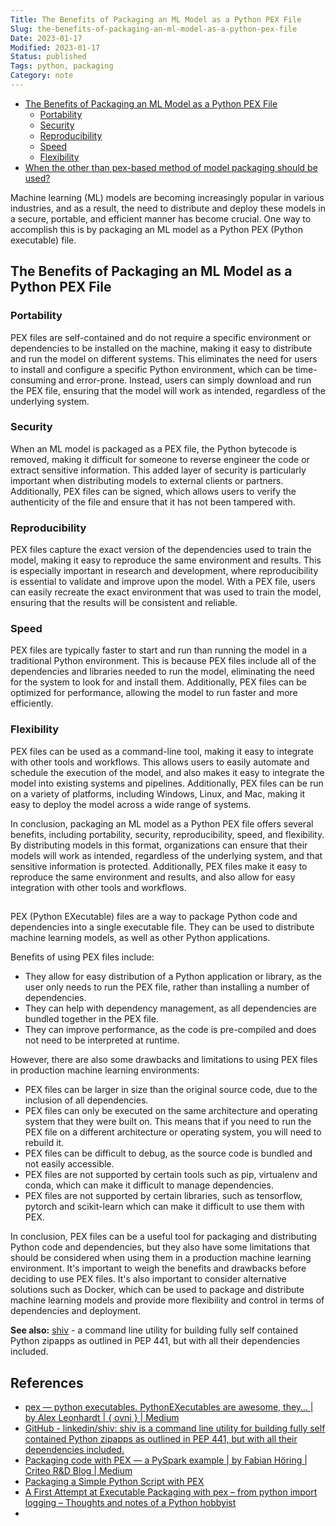 ```yaml
---
Title: The Benefits of Packaging an ML Model as a Python PEX File
Slug: the-benefits-of-packaging-an-ml-model-as-a-python-pex-file
Date: 2023-01-17
Modified: 2023-01-17
Status: published
Tags: python, packaging
Category: note
---
```


<!-- MarkdownTOC autolink="true" autoanchor="true" -->

- [The Benefits of Packaging an ML Model as a Python PEX File](#the-benefits-of-packaging-an-ml-model-as-a-python-pex-file)
	- [Portability](#portability)
	- [Security](#security)
	- [Reproducibility](#reproducibility)
	- [Speed](#speed)
	- [Flexibility](#flexibility)
- [When the other than pex-based method of model packaging should be used?](#when-the-other-than-pex-based-method-of-model-packaging-should-be-used)

<!-- /MarkdownTOC -->



Machine learning (ML) models are becoming increasingly popular in various industries, and as a result, the need to distribute and deploy these models in a secure, portable, and efficient manner has become crucial. One way to accomplish this is by packaging an ML model as a Python PEX (Python executable) file.

<a id="the-benefits-of-packaging-an-ml-model-as-a-python-pex-file"></a>
## The Benefits of Packaging an ML Model as a Python PEX File

<a id="portability"></a>
### Portability

PEX files are self-contained and do not require a specific environment or dependencies to be installed on the machine, making it easy to distribute and run the model on different systems. This eliminates the need for users to install and configure a specific Python environment, which can be time-consuming and error-prone. Instead, users can simply download and run the PEX file, ensuring that the model will work as intended, regardless of the underlying system.

<a id="security"></a>
### Security

When an ML model is packaged as a PEX file, the Python bytecode is removed, making it difficult for someone to reverse engineer the code or extract sensitive information. This added layer of security is particularly important when distributing models to external clients or partners. Additionally, PEX files can be signed, which allows users to verify the authenticity of the file and ensure that it has not been tampered with.

<a id="reproducibility"></a>
### Reproducibility

PEX files capture the exact version of the dependencies used to train the model, making it easy to reproduce the same environment and results. This is especially important in research and development, where reproducibility is essential to validate and improve upon the model. With a PEX file, users can easily recreate the exact environment that was used to train the model, ensuring that the results will be consistent and reliable.

<a id="speed"></a>
### Speed

PEX files are typically faster to start and run than running the model in a traditional Python environment. This is because PEX files include all of the dependencies and libraries needed to run the model, eliminating the need for the system to look for and install them. Additionally, PEX files can be optimized for performance, allowing the model to run faster and more efficiently.

<a id="flexibility"></a>
### Flexibility

PEX files can be used as a command-line tool, making it easy to integrate with other tools and workflows. This allows users to easily automate and schedule the execution of the model, and also makes it easy to integrate the model into existing systems and pipelines. Additionally, PEX files can be run on a variety of platforms, including Windows, Linux, and Mac, making it easy to deploy the model across a wide range of systems.

In conclusion, packaging an ML model as a Python PEX file offers several benefits, including portability, security, reproducibility, speed, and flexibility. By distributing models in this format, organizations can ensure that their models will work as intended, regardless of the underlying system, and that sensitive information is protected. Additionally, PEX files make it easy to reproduce the same environment and results, and also allow for easy integration with other tools and workflows.



## 
PEX (Python EXecutable) files are a way to package Python code and dependencies into a single executable file. They can be used to distribute machine learning models, as well as other Python applications.

Benefits of using PEX files include:

-   They allow for easy distribution of a Python application or library, as the user only needs to run the PEX file, rather than installing a number of dependencies.
-   They can help with dependency management, as all dependencies are bundled together in the PEX file.
-   They can improve performance, as the code is pre-compiled and does not need to be interpreted at runtime.

However, there are also some drawbacks and limitations to using PEX files in production machine learning environments:

-   PEX files can be larger in size than the original source code, due to the inclusion of all dependencies.
-   PEX files can only be executed on the same architecture and operating system that they were built on. This means that if you need to run the PEX file on a different architecture or operating system, you will need to rebuild it.
-   PEX files can be difficult to debug, as the source code is bundled and not easily accessible.
-   PEX files are not supported by certain tools such as pip, virtualenv and conda, which can make it difficult to manage dependencies.
-   PEX files are not supported by certain libraries, such as tensorflow, pytorch and scikit-learn which can make it difficult to use them with PEX.

In conclusion, PEX files can be a useful tool for packaging and distributing Python code and dependencies, but they also have some limitations that should be considered when using them in a production machine learning environment. It's important to weigh the benefits and drawbacks before deciding to use PEX files. It's also important to consider alternative solutions such as Docker, which can be used to package and distribute machine learning models and provide more flexibility and control in terms of dependencies and deployment.

**See also:**
[shiv](https://github.com/linkedin/shiv) - a command line utility for building fully self contained Python zipapps as outlined in PEP 441, but with all their dependencies included.

## References
- [pex — python executables. PythonEXecutables are awesome, they… | by Alex Leonhardt | { ovni } | Medium](https://medium.com/ovni/pex-python-executables-c0ea39cee7f1)
- [GitHub - linkedin/shiv: shiv is a command line utility for building fully self contained Python zipapps as outlined in PEP 441, but with all their dependencies included.](https://github.com/linkedin/shiv)
- [Packaging code with PEX — a PySpark example | by Fabian Höring | Criteo R&D Blog | Medium](https://medium.com/criteo-engineering/packaging-code-with-pex-a-pyspark-example-9057f9f144f3)
- [Packaging a Simple Python Script with PEX](https://idle.run/simple-pex)
- [A First Attempt at Executable Packaging with pex – from python import logging – Thoughts and notes of a Python hobbyist](https://bskinn.github.io/First-Attempt-pex/)
- 
